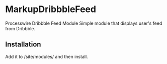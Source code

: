 # MarkupDribbbleFeed
Processwire Dribbble Feed Module
Simple module that displays user's feed from Dribbble.

## Installation
Add it to /site/modules/ and then install.

